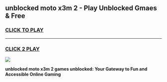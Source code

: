 
## unblocked moto x3m 2 - Play Unblocked Gmaes & Free
<h3>
<a href="https://news.freeplayer.one?title=unblocked_moto_x3m_2&ref=16F">CLICK TO PLAY</a></h3>
<hr>

<h3>
<a href="https://news.freeplayer.one?title=unblocked_moto_x3m_2&ref=16F">CLICK 2 PLAY</a>
  
</h3>

<a href="https://news.freeplayer.one?title=unblocked_moto_x3m_2&ref=16F/"><img src="https://clearcache.store/games.png"></a>


**unblocked moto x3m 2 games unblocked: Your Gateway to Fun and Accessible Online Gaming**
